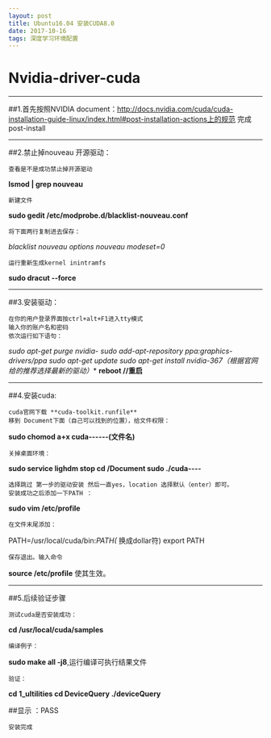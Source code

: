 ```yaml
---
layout: post
title: Ubuntu16.04 安装CUDA8.0
date: 2017-10-16 
tags: 深度学习环境配置
---
```



# Nvidia-driver-cuda


----------


##1.首先按照NVIDIA document：http://docs.nvidia.com/cuda/cuda-installation-guide-linux/index.html#post-installation-actions上的规范 完成post-install


----------
##2.禁止掉nouveau 开源驱动：

    查看是不是成功禁止掉开源驱动

**lsmod | grep nouveau**

    新建文件

**sudo gedit /etc/modprobe.d/blacklist-nouveau.conf**

    将下面两行复制进去保存：

*blacklist nouveau
options nouveau modeset=0*

    运行重新生成kernel inintramfs

**sudo dracut --force**

---------
##3.安装驱动：

    在你的用户登录界面按ctrl+alt+F1进入tty模式
    输入你的账户名和密码
    依次运行如下语句：

**sudo apt-get purge nvidia-*
sudo add-apt-repository ppa:graphics-drivers/ppa
sudo apt-get update
sudo apt-get install nvidia-367（根据官网给的推荐选择最新的驱动）**
**reboot //重启**


----------

##4.安装cuda:

    cuda官网下载 **cuda-toolkit.runfile**
    移到 Document下面（自己可以找到的位置），给文件权限：

**sudo chomod a+x cuda------(文件名)**

    关掉桌面环境：

**sudo service lighdm stop
cd /Document
sudo ./cuda----**

    选择跳过 第一步的驱动安装 然后一直yes，location 选择默认（enter）即可。
    安装成功之后添加一下PATH ：

**sudo vim /etc/profile**

    在文件末尾添加：

PATH=/usr/local/cuda/bin:*PATH(* 换成dollar符)
export PATH

    保存退出。输入命令

**source /etc/profile**
使其生效。


----------
##5.后续验证步骤

    测试cuda是否安装成功：

**cd /usr/local/cuda/samples**

    编译例子：

**sudo make all -j8**,运行编译可执行结果文件

    验证：

**cd 1_ultilities 
cd DeviceQuery
./deviceQuery**

##显示 ：PASS

    安装完成



